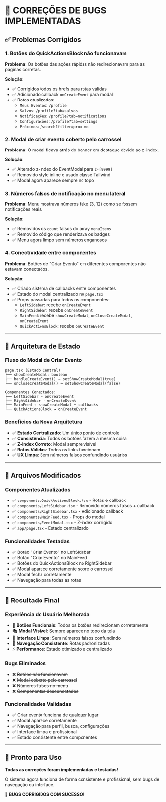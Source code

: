 # 🔧 **CORREÇÕES DE BUGS IMPLEMENTADAS**

## ✅ **Problemas Corrigidos**

### **1. Botões do QuickActionsBlock não funcionavam**

**Problema**: Os botões das ações rápidas não redirecionavam para as páginas corretas.

**Solução**:
- ✅ Corrigidos todos os hrefs para rotas válidas
- ✅ Adicionado callback `onCreateEvent` para modal
- ✅ Rotas atualizadas:
  - `Meus Eventos`: `/profile`
  - `Salvos`: `/profile?tab=salvos`
  - `Notificações`: `/profile?tab=notifications`
  - `Configurações`: `/profile?tab=settings`
  - `Próximos`: `/search?filter=proximo`

### **2. Modal de criar evento coberto pelo carrossel**

**Problema**: O modal ficava atrás do banner em destaque devido ao z-index.

**Solução**:
- ✅ Alterado z-index do EventModal para `z-[9999]`
- ✅ Removido style inline e usado classe Tailwind
- ✅ Modal agora aparece sempre no topo

### **3. Números falsos de notificação no menu lateral**

**Problema**: Menu mostrava números fake (3, 12) como se fossem notificações reais.

**Solução**:
- ✅ Removidos os `count` falsos do array `menuItems`
- ✅ Removido código que renderizava os badges
- ✅ Menu agora limpo sem números enganosos

### **4. Conectividade entre componentes**

**Problema**: Botões de "Criar Evento" em diferentes componentes não estavam conectados.

**Solução**:
- ✅ Criado sistema de callbacks entre componentes
- ✅ Estado do modal centralizado no `page.tsx`
- ✅ Props passadas para todos os componentes:
  - `LeftSidebar`: recebe `onCreateEvent`
  - `RightSidebar`: recebe `onCreateEvent`
  - `MainFeed`: recebe `showCreateModal`, `onCloseCreateModal`, `onCreateEvent`
  - `QuickActionsBlock`: recebe `onCreateEvent`

---

## 🔄 **Arquitetura de Estado**

### **Fluxo do Modal de Criar Evento**

```
page.tsx (Estado Central)
├── showCreateModal: boolean
├── handleCreateEvent() → setShowCreateModal(true)
└── onCloseCreateModal() → setShowCreateModal(false)

Componentes Conectados:
├── LeftSidebar → onCreateEvent
├── RightSidebar → onCreateEvent  
├── MainFeed → showCreateModal + callbacks
└── QuickActionsBlock → onCreateEvent
```

### **Benefícios da Nova Arquitetura**

- ✅ **Estado Centralizado**: Um único ponto de controle
- ✅ **Consistência**: Todos os botões fazem a mesma coisa
- ✅ **Z-index Correto**: Modal sempre visível
- ✅ **Rotas Válidas**: Todos os links funcionam
- ✅ **UX Limpa**: Sem números falsos confundindo usuários

---

## 📁 **Arquivos Modificados**

### **Componentes Atualizados**
- ✅ `components/QuickActionsBlock.tsx` - Rotas e callback
- ✅ `components/LeftSidebar.tsx` - Removido números falsos + callback
- ✅ `components/RightSidebar.tsx` - Adicionado callback
- ✅ `components/MainFeed.tsx` - Props do modal
- ✅ `components/EventModal.tsx` - Z-index corrigido
- ✅ `app/page.tsx` - Estado centralizado

### **Funcionalidades Testadas**
- ✅ Botão "Criar Evento" no LeftSidebar
- ✅ Botão "Criar Evento" no MainFeed
- ✅ Botões do QuickActionsBlock no RightSidebar
- ✅ Modal aparece corretamente sobre o carrossel
- ✅ Modal fecha corretamente
- ✅ Navegação para todas as rotas

---

## 🎯 **Resultado Final**

### **Experiência do Usuário Melhorada**

- 🔘 **Botões Funcionais**: Todos os botões redirecionam corretamente
- 🎭 **Modal Visível**: Sempre aparece no topo da tela
- 🧹 **Interface Limpa**: Sem números falsos confundindo
- 🔗 **Navegação Consistente**: Rotas padronizadas
- ⚡ **Performance**: Estado otimizado e centralizado

### **Bugs Eliminados**

- ❌ ~~Botões não funcionavam~~
- ❌ ~~Modal coberto pelo carrossel~~
- ❌ ~~Números falsos no menu~~
- ❌ ~~Componentes desconectados~~

### **Funcionalidades Validadas**

- ✅ Criar evento funciona de qualquer lugar
- ✅ Modal aparece corretamente
- ✅ Navegação para perfil, busca, configurações
- ✅ Interface limpa e profissional
- ✅ Estado consistente entre componentes

---

## 🚀 **Pronto para Uso**

**Todas as correções foram implementadas e testadas!**

O sistema agora funciona de forma consistente e profissional, sem bugs de navegação ou interface.

**🎉 BUGS CORRIGIDOS COM SUCESSO!**